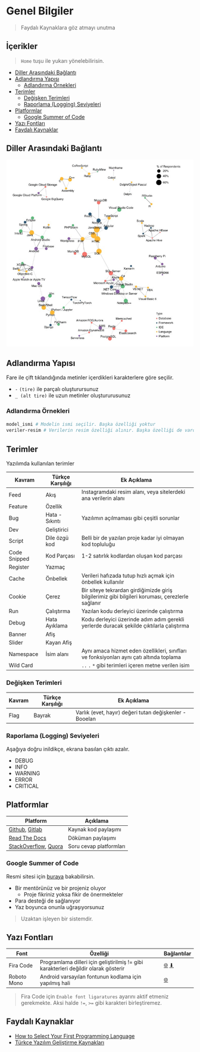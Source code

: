 # Genel Bilgiler <!-- omit in toc -->

> Faydalı Kaynaklara göz atmayı unutma

## İçerikler <!-- omit in toc -->

> `Home` tuşu ile yukarı yönelebilirisin.

- [Diller Arasındaki Bağlantı](#Diller-Aras%C4%B1ndaki-Ba%C4%9Flant%C4%B1)
- [Adlandırma Yapısı](#Adland%C4%B1rma-Yap%C4%B1s%C4%B1)
  - [Adlandırma Örnekleri](#Adland%C4%B1rma-%C3%96rnekleri)
- [Terimler](#Terimler)
  - [Değişken Terimleri](#De%C4%9Fi%C5%9Fken-Terimleri)
  - [Raporlama (Logging) Seviyeleri](#Raporlama-Logging-Seviyeleri)
- [Platformlar](#Platformlar)
  - [Google Summer of Code](#Google-Summer-of-Code)
- [Yazı Fontları](#Yaz%C4%B1-Fontlar%C4%B1)
- [Faydalı Kaynaklar](#Faydal%C4%B1-Kaynaklar)

## Diller Arasındaki Bağlantı

![lang_network](../images/lang_network.jpg)

## Adlandırma Yapısı

Fare ile çift tıklandığında metinler içerdikleri karakterlere göre seçilir.

- `-` `(tire)` ile parçalı oluşturursunuz
- `_ (alt tire)` ile uzun metinler oluştururusunuz

### Adlandırma Örnekleri

```sh
model_ismi # Modelin ismi seçilir. Başka özelliği yoktur
veriler-resim # Verilerin resim özelliği alınır. Başka özelliği de vardır
```

## Terimler

Yazılımda kullanılan terimler

| Kavram       | Türkçe Karşılığı | Ek Açıklama                                                                                       |
| ------------ | ---------------- | ------------------------------------------------------------------------------------------------- |
| Feed         | Akış             | Instagramdaki resim alanı, veya sitelerdeki ana verilerin alanı                                   |
| Feature      | Özellik          |                                                                                                   |
| Bug          | Hata - Sıkıntı   | Yazılımın açılmaması gibi çeşitli sorunlar                                                        |
| Dev          | Geliştirici      |                                                                                                   |
| Script       | Dile özgü kod    | Belli bir de yazılan proje kadar iyi olmayan kod topluluğu                                        |
| Code Snipped | Kod Parçası      | 1-2 satırlık kodlardan oluşan kod parçası                                                         |
| Register     | Yazmaç           |                                                                                                   |
| Cache        | Önbellek         | Verileri hafızada tutup hızlı açmak için önbellek kullanılır                                      |
| Cookie       | Çerez            | Bir siteye tekrardan girdiğimizde giriş bilgilerimiz gibi bilgileri koruması, çerezlerle sağlanır |
| Run          | Çalıştırma       | Yazılan kodu derleyici üzerinde çalıştırma                                                        |
| Debug        | Hata Ayıklama    | Kodu derleyici üzerinde adım adım gerekli yerlerde duracak şekilde çıktılarla çalıştırma          |
| Banner       | Afiş             |                                                                                                   |
| Slider       | Kayan Afiş       |
| Namespace    | İsim alanı       | Aynı amaca hizmet eden özellikleri, sınıfları ve fonksiyonları aynı çatı altında toplama          |
| Wild Card    |                  | `..` `.` `*` gibi terimleri içeren metne verilen isim                                             |

### Değişken Terimleri

| Kavram | Türkçe Karşılığı | Ek Açıklama                                             |
| ------ | ---------------- | ------------------------------------------------------- |
| Flag   | Bayrak           | Varlık (evet, hayır) değeri tutan değişkenler - Booelan |

### Raporlama (Logging) Seviyeleri

Aşağıya doğru inildikçe, ekrana basılan çıktı azalır.

- DEBUG
- INFO
- WARNING
- ERROR
- CRITICAL

## Platformlar

| Platform                                                                     | Açıklama                |
| ---------------------------------------------------------------------------- | ----------------------- |
| [Github](https://github.com/), [Gitlab](https://gitlab.com/)                 | Kaynak kod paylaşımı    |
| [Read The Docs](https://readthedocs.org/)                                    | Döküman paylaşımı       |
| [StackOverflow](https://stackoverflow.com/), [Quora](https://www.quora.com/) | Soru cevap platformları |

### Google Summer of Code

Resmi sitesi için [buraya](https://summerofcode.withgoogle.com/) bakabilirsin.

- Bir mentörünüz ve bir projeniz oluyor
  - Proje fikriniz yoksa fikir de önermekteler
- Para desteği de sağlanıyor
- Yaz boyunca onunla uğraşıyorsunuz

> Uzaktan işleyen bir sistemdir.

## Yazı Fontları

| Font        | Özelliği                                                                             | Bağlantılar                                                                                                                 |
| ----------- | ------------------------------------------------------------------------------------ | --------------------------------------------------------------------------------------------------------------------------- |
| Fira Code   | Programlama dilleri için geliştirilmiş != gibi karakterleri değildir olarak gösterir | [🌐](https://github.com/tonsky/FiraCode) [⬇](https://github.com/tonsky/FiraCode/releases/download/1.206/FiraCode_1.206.zip) |
| Roboto Mono | Android varsayılan fontunun kodlama için yapılmış hali                               | [🌐](https://fonts.google.com/specimen/Roboto+Mono)                                                                         |

> Fira Code için `Enable font ligaratures` ayarını aktif etmeniz gerekmekte. Aksi halde `!=`, `>=` gibi karakteri birleştiremez.

## Faydalı Kaynaklar

- [How to Select Your First Programming Language](https://www.youtube.com/watch?v=2EaopRDxNrw)
- [Türkçe Yazılım Geliştirme Kaynakları][türkçe kaynaklar]

[türkçe kaynaklar]: https://turkcekaynaklar.com/
